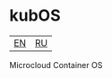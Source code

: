 # kubOS

<div>
    <table>
        <tr>
            <td>
                <a href="README.md">EN</a>
            </td>
            <td>
                <a href="README.ru.md">RU</a>
            </td>
        </tr>
    </table>
</div>

Microcloud Container OS
